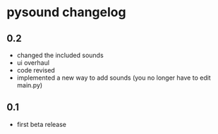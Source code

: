 # pysound changelog

## 0.2 
 - changed the included sounds
 - ui overhaul
 - code revised
 - implemented a new way to add sounds (you no longer have to edit main.py)

## 0.1
 - first beta release
